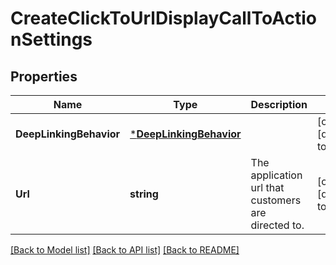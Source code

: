 # CreateClickToUrlDisplayCallToActionSettings

## Properties
Name | Type | Description | Notes
------------ | ------------- | ------------- | -------------
**DeepLinkingBehavior** | [***DeepLinkingBehavior**](DeepLinkingBehavior.md) |  | [optional] [default to null]
**Url** | **string** | The application url that customers are directed to. | [optional] [default to null]

[[Back to Model list]](../README.md#documentation-for-models) [[Back to API list]](../README.md#documentation-for-api-endpoints) [[Back to README]](../README.md)

